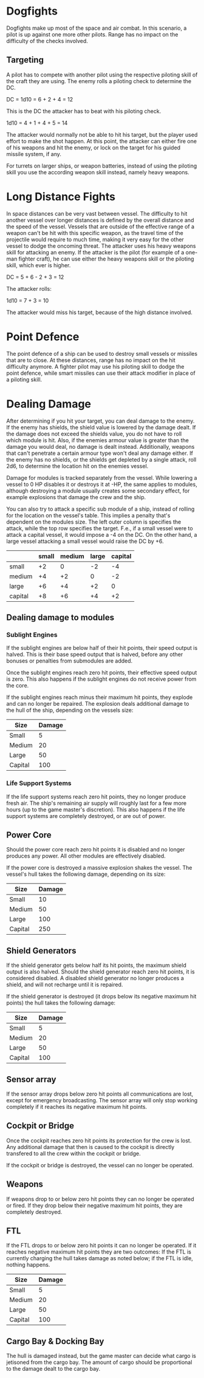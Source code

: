 # Dogfights

Dogfights make up most of the space and air combat. In this scenario, a pilot is up against one more other pilots. 
Range has no impact on the difficulty of the checks involved.

## Targeting

A pilot has to compete with another pilot using the respective piloting skill of the craft they are using.
The enemy rolls a piloting check to determine the DC.

<div class="formula formula-top formula-bottom">
DC = 1d10 = 
<span data-bracket-bottom="roll">6</span>
<span data-bracket-top="enemy piloting skill">+ 2</span>
<span data-bracket-bottom="speed">+ 4</span>
= 12
</div>

This is the DC the attacker has to beat with his piloting check.

<div class="formula formula-top formula-bottom">
1d10 = 
<span data-bracket-bottom="roll">4</span>
<span data-bracket-top="piloting skill">+ 1</span>
<span data-bracket-bottom="speed">+ 4</span>
<span data-bracket-top="effort">+ 5</span>
= 14
</div>

The attacker would normally not be able to hit his target, but the player used effort to make the shot happen.
At this point, the attacker can either fire one of his weapons and hit the enemy, or lock on the target for 
his guided missile system, if any.

For turrets on larger ships, or weapon batteries, instead of using the piloting skill you use the according
weapon skill instead, namely heavy weapons.

# Long Distance Fights

In space distances can be very vast between vessel. The difficulty to hit another vessel over longer distances
is defined by the overall distance and the speed of the vessel. Vessels that are outside of the effective range
of a weapon can't be hit with this specific weapon, as the travel time of the projectile would require to much 
time, making it very easy for the other vessel to dodge the oncoming threat. The attacker uses his heavy weapons
skill for attacking an enemy. If the attacker is the pilot (for example of a one-man fighter craft), he can use
either the heavy weapons skill or the piloting skill, which ever is higher.

<div class="formula formula-top formula-bottom">
DC = 
<span data-bracket-bottom="base">5</span>
<span data-bracket-top="range">+ 6</span>
<span data-bracket-bottom="speed">- 2</span>
<span data-bracket-top="piloting skill">+ 3</span>
= 12
</div>

The attacker rolls:

<div class="formula formula-top formula-bottom">
1d10 = 
<span data-bracket-bottom="roll">7</span>
<span data-bracket-top="piloting skill">+ 3</span>
= 10
</div>

The attacker would miss his target, because of the high distance involved.

# Point Defence

The point defence of a ship can be used to destroy small vessels or missiles that are to close. At these distances,
range has no impact on the hit difficulty anymore. A fighter pilot may use his piloting skill to dodge the point defence,
while smart missiles can use their attack modifier in place of a piloting skill.

# Dealing Damage

After determining if you hit your target, you can deal damage to the enemy. 
If the enemy has shields, the shield value is lowered by the damage dealt. If the damage
does not exceed the shields value, you do not have to roll which module is hit. Also, if 
the enemies armour value is greater than the damage you would deal, no damage is dealt 
instead. Additionally, weapons that can't penetrate a certain armour type won't deal
any damage either.
If the enemy has no shields, or the shields get depleted by a single attack, roll 2d6,
to determine the location hit on the enemies vessel.

Damage for modules is tracked separately from the vessel. While lowering a vessel to 0 HP
disables it or destroys it at -HP, the same applies to modules, although destroying a module
usually creates some secondary effect, for example explosions that damage the crew and the ship.

You can also try to attack a specific sub module of a ship, instead of rolling for the location
on the vessel's table. This implies a penalty that's dependent on the modules size.
The left outer column is specifies the attack, while the top row specifies the target.
F.e., if a small vessel were to attack a capital vessel, it would impose a -4 on the DC. 
On the other hand, a large vessel attacking a small vessel would raise the DC by +6.

|         | small | medium | large | capital |
| ------- | ----- | ------ | ----- | ------- |
| small   | +2    | 0      | -2    | -4      |
| medium  | +4    | +2     | 0     | -2      |
| large   | +6    | +4     | +2    | 0       |
| capital | +8    | +6     | +4    | +2      |

## Dealing damage to modules

### Sublight Engines

If the sublight engines are below half of their hit points, their speed output
is halved. This is their base speed output that is halved, before any other
bonuses or penalties from submodules are added.

Once the sublight engines reach zero hit points, their effective speed output
is zero. This also happens if the sublight engines do not receive power from
the core.

If the sublight engines reach minus their maximum hit points, they explode and
can no longer be repaired. The explosion deals additional damage to the hull of
the ship, depending on the vessels size:

| Size     | Damage
|----------|----------
| Small    | 5
| Medium   | 20
| Large    | 50
| Capital  | 100

### Life Support Systems

If the life support systems reach zero hit points, they no longer produce fresh
air. The ship's remaining air supply will roughly last for a few more hours (up
to the game master's discretion). This also happens if the life support systems
are completely destroyed, or are out of power.

## Power Core

Should the power core reach zero hit points it is disabled and no longer
produces any power. All other modules are effectively disabled.

If the power core is destroyed a massive explosion shakes the vessel. The
vessel's hull takes the following damage, depending on its size:

| Size     | Damage
|----------|----------
| Small    | 10
| Medium   | 50
| Large    | 100
| Capital  | 250

## Shield Generators

If the shield generator gets below half its hit points, the maximum shield
output is also halved. Should the shield generator reach zero hit points, it is
considered disabled. A disabled shield generator no longer produces a shield,
and will not recharge until it is repaired.

If the shield generator is destroyed (it drops below its negative maximum hit
points) the hull takes the following damage:

| Size     | Damage
|----------|----------
| Small    | 5
| Medium   | 20
| Large    | 50
| Capital  | 100

## Sensor array

If the sensor array drops below zero hit points all communications are lost,
except for emergency broadcasting. The sensor array will only stop working
completely if it reaches its negative maximum hit points.

## Cockpit or Bridge

Once the cockpit reaches zero hit points its protection for the crew is lost.
Any additional damage that then is caused to the cockpit is directly transfered
to all the crew within the cockpit or bridge.

If the cockpit or bridge is destroyed, the vessel can no longer be operated.

## Weapons

If weapons drop to or below zero hit points they can no longer be operated or
fired. If they drop below their negative maximum hit points, they are completely
destroyed.

## FTL

If the FTL drops to or below zero hit points it can no longer be operated. If it
reaches negative maximum hit points they are two outcomes: If the FTL is
currently charging the hull takes damage as noted below; if the FTL is idle,
nothing happens.

| Size     | Damage
|----------|----------
| Small    | 5
| Medium   | 20
| Large    | 50
| Capital  | 100

## Cargo Bay & Docking Bay

The hull is damaged instead, but the game master can decide what cargo is
jetisoned from the cargo bay. The amount of cargo should be proportional to
the damage dealt to the cargo bay.

